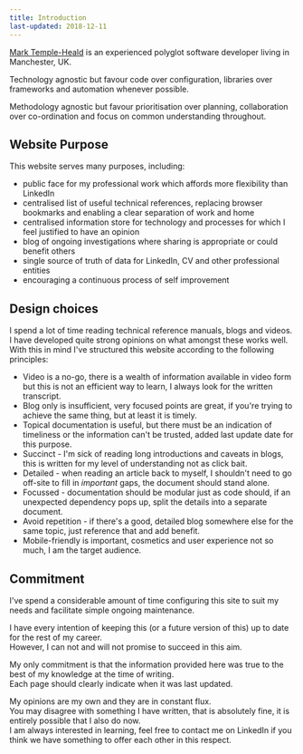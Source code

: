 ```yaml
---
title: Introduction
last-updated: 2018-12-11
---
```


[Mark Temple-Heald](https://www.linkedin.com/in/mtempleheald) is an experienced polyglot software developer living in Manchester, UK.  

Technology agnostic but favour code over configuration, libraries over frameworks and automation whenever possible.  

Methodology agnostic but favour prioritisation over planning, collaboration over co-ordination and focus on common understanding throughout.  


## Website Purpose

This website serves many purposes, including:
* public face for my professional work which affords more flexibility than LinkedIn
* centralised list of useful technical references, replacing browser bookmarks and enabling a clear separation of work and home
* centralised information store for technology and processes for which I feel justified to have an opinion
* blog of ongoing investigations where sharing is appropriate or could benefit others
* single source of truth of data for LinkedIn, CV and other professional entities
* encouraging a continuous process of self improvement


## Design choices

I spend a lot of time reading technical reference manuals, blogs and videos.  
I have developed quite strong opinions on what amongst these works well.  
With this in mind I've structured this website according to the following principles:  
* Video is a no-go, there is a wealth of information available in video form but this is not an efficient way to learn, I always look for the written transcript.
* Blog only is insufficient, very focused points are great, if you're trying to achieve the same thing, but at least it is timely.
* Topical documentation is useful, but there must be an indication of timeliness or the information can't be trusted, added last update date for this purpose.  
* Succinct - I'm sick of reading long introductions and caveats in blogs, this is written for my level of understanding not as click bait.
* Detailed - when reading an article back to myself, I shouldn't need to go off-site to fill in *important* gaps, the document should stand alone.
* Focussed - documentation should be modular just as code should, if an unexpected dependency pops up, split the details into a separate document.
* Avoid repetition - if there's a good, detailed blog somewhere else for the same topic, just reference that and add benefit.
* Mobile-friendly is important, cosmetics and user experience not so much, I am the target audience.


## Commitment

I've spend a considerable amount of time configuring this site to suit my needs and facilitate simple ongoing maintenance.  

I have every intention of keeping this (or a future version of this) up to date for the rest of my career.  
However, I can not and will not promise to succeed in this aim.

My only commitment is that the information provided here was true to the best of my knowledge at the time of writing.  
Each page should clearly indicate when it was last updated.  

My opinions are my own and they are in constant flux.  
You may disagree with something I have written, that is absolutely fine, it is entirely possible that I also do now.  
I am always interested in learning, feel free to contact me on LinkedIn if you think we have something to offer each other in this respect.  
